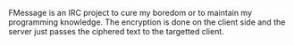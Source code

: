 FMessage is an IRC project to cure my boredom or to maintain my programming knowledge.
The encryption is done on the client side and the server just passes the ciphered text to the targetted client.